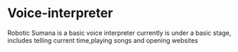 # Voice-interpreter
Robotic Sumana is a basic voice interpreter currently is under a basic stage, includes telling current time,playing songs and opening websites 
